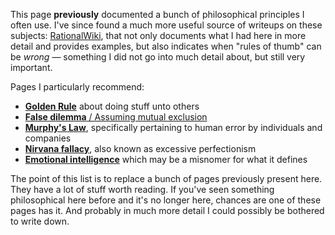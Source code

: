---
---

This page **previously** documented a bunch of philosophical principles I often use. I've since found a much more useful source of writeups on these subjects: [RationalWiki](https://rationalwiki.org/), that not only documents what I had here in more detail and provides examples, but also indicates when "rules of thumb" can be *wrong* — something I did not go into much detail about, but still very important.

Pages I particularly recommend:

* [**Golden Rule**](https://rationalwiki.org/wiki/Golden_Rule) about doing stuff unto others
* [**False dilemma** / Assuming mutual exclusion](https://rationalwiki.org/wiki/False_dilemma#Assuming_mutual_exclusion)
* [**Murphy's Law**](https://rationalwiki.org/wiki/Murphy%27s_Law), specifically pertaining to human error by individuals and companies
* [**Nirvana fallacy**](https://rationalwiki.org/wiki/Nirvana_fallacy), also known as excessive perfectionism
* [**Emotional intelligence**](https://rationalwiki.org/wiki/Emotional_intelligence) which may be a misnomer for what it defines

The point of this list is to replace a bunch of pages previously present here. They have a lot of stuff worth reading. If you've seen something philosophical here before and it's no longer here, chances are one of these pages has it. And probably in much more detail I could possibly be bothered to write down.
